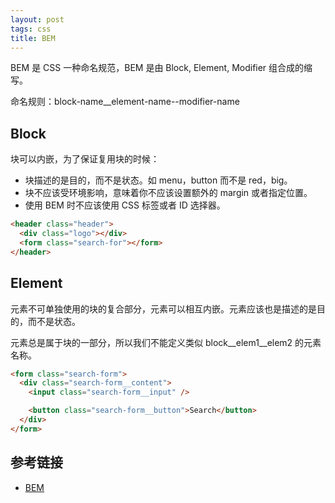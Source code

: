 ```yaml
---
layout: post
tags: css
title: BEM
---
```


BEM 是 CSS 一种命名规范，BEM 是由 Block, Element, Modifier 组合成的缩写。

命名规则：block-name\_\_element-name--modifier-name

## Block

块可以内嵌，为了保证复用块的时候：

- 块描述的是目的，而不是状态。如 menu，button 而不是 red，big。
- 块不应该受环境影响，意味着你不应该设置额外的 margin 或者指定位置。
- 使用 BEM 时不应该使用 CSS 标签或者 ID 选择器。

```html
<header class="header">
  <div class="logo"></div>
  <form class="search-for"></form>
</header>
```

## Element

元素不可单独使用的块的复合部分，元素可以相互内嵌。元素应该也是描述的是目的，而不是状态。

元素总是属于块的一部分，所以我们不能定义类似 block\_\_elem1\_\_elem2 的元素名称。

```html
<form class="search-form">
  <div class="search-form__content">
    <input class="search-form__input" />

    <button class="search-form__button">Search</button>
  </div>
</form>
```

## 参考链接

- [BEM](https://en.bem.info/)
